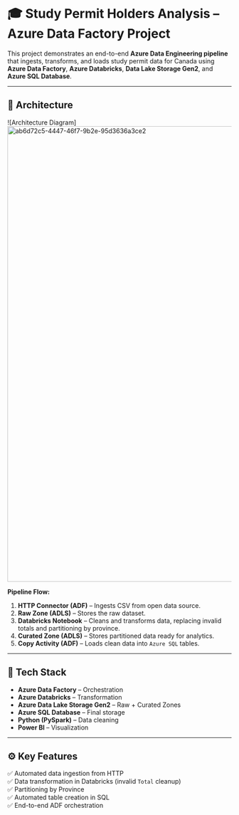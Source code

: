 # 🎓 Study Permit Holders Analysis – Azure Data Factory Project

This project demonstrates an end-to-end **Azure Data Engineering pipeline** that ingests, transforms, and loads study permit data for Canada using **Azure Data Factory**, **Azure Databricks**, **Data Lake Storage Gen2**, and **Azure SQL Database**.

---

## 🚀 Architecture

![Architecture Diagram]<img width="1536" height="1024" alt="ab6d72c5-4447-46f7-9b2e-95d3636a3ce2" src="https://github.com/user-attachments/assets/98fc1f13-a1b1-4dcc-bbf9-e73b088d3345" />


**Pipeline Flow:**
1. **HTTP Connector (ADF)** – Ingests CSV from open data source.
2. **Raw Zone (ADLS)** – Stores the raw dataset.
3. **Databricks Notebook** – Cleans and transforms data, replacing invalid totals and partitioning by province.
4. **Curated Zone (ADLS)** – Stores partitioned data ready for analytics.
5. **Copy Activity (ADF)** – Loads clean data into `Azure SQL` tables.

---

## 🧩 Tech Stack
- **Azure Data Factory** – Orchestration
- **Azure Databricks** – Transformation
- **Azure Data Lake Storage Gen2** – Raw + Curated Zones
- **Azure SQL Database** – Final storage
- **Python (PySpark)** – Data cleaning
- **Power BI** – Visualization

---

## ⚙️ Key Features
✅ Automated data ingestion from HTTP  
✅ Data transformation in Databricks (invalid `Total` cleanup)  
✅ Partitioning by Province  
✅ Automated table creation in SQL  
✅ End-to-end ADF orchestration  

